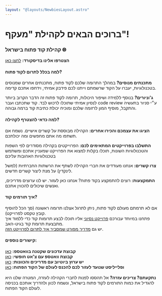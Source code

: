 ```yaml
---
layout: "@layouts/NewbiesLayout.astro"
---
```


<h1>ברוכים הבאים לקהילת "מעקף"!</h1>
<h3>קהילת קוד פתוח בישראל 🌐</h3>

<b>הצטרפו אלינו בדיסקורד:</b> <a target= "_blank" href="https://discord.gg/WxqmcKfD5R">לחצו כאן</a>

<h4>למה בכלל לתרום לקוד פתוח?</h4>

<b>מתכנתים מנוסים?</b> במהלך התרומה שלכם לקוד פתוח, מתכנתים אחרים שמנוסים בטכנולוגיות, יעברו על הקוד שרשמתם וייתנו לכם פידבק אמיתי, וידחפו אתכם קדימה.

<b>ג'וניורים?</b> בנוסף ללמידה ושיפור היכולות, תרומה לקוד פתוח זה הדבר הקרוב ביותר לנסיון אמיתי שתוכלו לרכוש לבד. קוד שתכתבו ועבר code review ע״י סניור בתעשיה והתקבל, מוסיף המון לרזומה שלכם ומוכיח יכולת כתיבת קוד ברמה גבוהה.

<h4>למה כדאי להצטרף לקהילה?</h4>

<b>הציגו את עצמכם והכירו אחרים:</b> הקהילה מבוססת על קשרים אישיים. נשמח אם תשתפו מה אתם מחפשים ומה יכולתכם.

<b>התשלבו בפרוייקטים המתאימים לכם:</b> הפרוייקטים בקהילה מסודרים לפי השפות והטכנולוגיות השונות, תוכלו בקלות למצוא את הפרוייקט שמעניין אתכם ומשתמש בטכנולוגיות האהובות עליכם

<b>צרו קשרים:</b> אנחנו מעודדים את חברי הקהילה לשתף את הרשתות החברתיות (למשל לינקדין) על מנת ליצור קשרים חדשים.

<b>התמקצעות:</b> רוצים להתמקצע בקוד פתוח? אנחנו כאן לעזור. יש לנו ערוצים מדריכים, ואנשים שיכולים להכווין אתכם.

<h4>איך תורמים קוד?</h4>

אם לא תרמתם מעולם לקוד פתוח, ניתן לתרגל אצלנו תרומה ראשונה (סך הכל להוסיף קובץ טקסט לפרוייקט).<br>
פתחנו במיוחד עבורכם [פרוייקט נסיוני](https://github.com/UrielOfir/os-practice) אליו תוכלו לבצע תרומות קוד כדי ללמוד איך מתבצעת תרומת קוד בגיט-האב.
<br>
יש גם [מדריך מפורט שמסביר איך לתרום לפרוייקט הזה](https://github.com/UrielOfir/os-practice).

<h4>קישורים נוספים:</h4>
<b>קבוצת עדכונים שקטנה בוואטספ:</b> <a target= "_blank" href="https://chat.whatsapp.com/CCFkZwKn3oD8kJoRLms7ts">כאן</a><br>
<b>קבוצת וואטספ עם צ'אט חופשי:</b> <a target= "_blank" href="https://chat.whatsapp.com/E5a59DtSaHNBwnczxVW1FY">כאן</a><br>
<b>יש ערוץ ביוטיוב עם מדריכים והכוונות:</b> <a target= "_blank" href="https://www.youtube.com/@maakaf-os">כאן</a><br>
<b>ופלייליסט שנועד לעזור לכם להכנס לעולם של הקוד הפתוח: </b> <a target= "_blank" href="https://youtube.com/playlist?list=PLFP8kbJw2mot-6WSKS3_4Fmmx-30w6-tj">כאן</a>
<br>
<br>
<b>נתקעתם? צריכים עזרה?</b>
אל תהססו לפנות לחברי הקהילה לעזרה, המטרה שלנו היא להגדיל את כמות התורמים לקוד פתוח בישראל, ונשמח לכוון ולהדריך אותכם בכניסה לעולם הקוד הפתוח.
